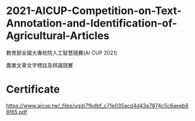 # 2021-AICUP-Competition-on-Text-Annotation-and-Identification-of-Agricultural-Articles
教育部全國大專校院人工智慧競賽(AI CUP 2021) 

農業文章文字標註及辨識競賽

# Certificate
https://www.aicup.tw/_files/ugd/7fbdbf_c71e035acd4d43e7874c5c6aeeb88f65.pdf
